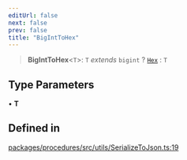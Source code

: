 ```yaml
---
editUrl: false
next: false
prev: false
title: "BigIntToHex"
---
```


> **BigIntToHex**\<`T`\>: `T` *extends* `bigint` ? [`Hex`](/reference/tevm/utils/type-aliases/hex/) : `T`

## Type Parameters

• **T**

## Defined in

[packages/procedures/src/utils/SerializeToJson.ts:19](https://github.com/evmts/tevm-monorepo/blob/main/packages/procedures/src/utils/SerializeToJson.ts#L19)
